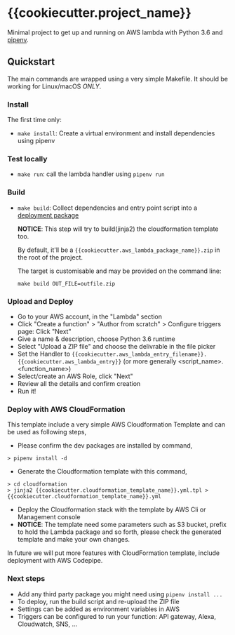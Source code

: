 # {{cookiecutter.project_name}}

Minimal project to get up and running on AWS lambda with Python 3.6 and [pipenv](http://docs.pipenv.org/).

## Quickstart

The main commands are wrapped using a very simple Makefile.
It should be working for Linux/macOS _ONLY_.

### Install

The first time only:
- `make install`: Create a virtual environment and install dependencies using pipenv

### Test locally

- `make run`: call the lambda handler using `pipenv run`

### Build

- `make build`: Collect dependencies and entry point script into a
  [deployment package](http://docs.aws.amazon.com/lambda/latest/dg/lambda-python-how-to-create-deployment-package.html)

  **NOTICE**: This step will try to build(jinja2) the cloudformation template too.

  By default, it'll be a `{{cookiecutter.aws_lambda_package_name}}.zip` in the root of the project.

  The target is customisable and may be provided on the command line:

      make build OUT_FILE=outfile.zip

### Upload and Deploy

- Go to your AWS account, in the "Lambda" section
- Click "Create a function" > "Author from scratch" > Configure triggers page: Click "Next"
- Give a name & description, choose Python 3.6 runtime
- Select "Upload a ZIP file" and choose the delivrable in the file picker
- Set the Handler to `{{cookiecutter.aws_lambda_entry_filename}}.{{cookiecutter.aws_lambda_entry}}` (or more generally <script_name>.<function_name>)
- Select/create an AWS Role, click "Next"
- Review all the details and confirm creation
- Run it!

### Deploy with AWS CloudFormation

This template include a very simple AWS Cloudformation Template and can be used as following steps,

- Please confirm the dev packages are installed by command,

```
> pipenv install -d
```
- Generate the Cloudformation template with this command,

```
> cd cloudformation
> jinja2 {{cookiecutter.cloudformation_template_name}}.yml.tpl > {{cookiecutter.cloudformation_template_name}}.yml
```
- Deploy the Cloudformation stack with the template by AWS Cli or Management console
- **NOTICE**: The template need some parameters such as S3 bucket, prefix to hold the Lambda package and so forth, please check the generated template and make your own changes.

In future we will put more features with CloudFormation template, include deployment with AWS Codepipe.

### Next steps

- Add any third party package you might need using `pipenv install ...`
- To deploy, run the build script and re-upload the ZIP file
- Settings can be added as environment variables in AWS
- Triggers can be configured to run your function: API gateway, Alexa, Cloudwatch, SNS, ...

